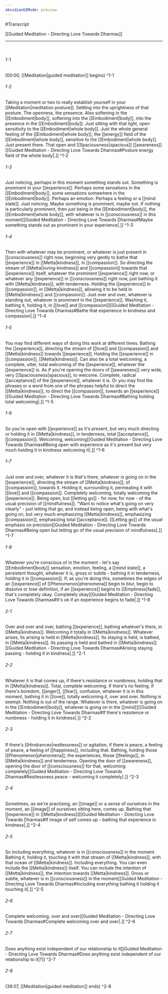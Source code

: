 ```yaml
---
obsidianUIMode: preview
---
```

#Transcript

[[Guided Meditation - Directing Love Towards Dharmas]]

---
<br/>

###### 1-1
(00:00, [[Meditation|guided meditation]] begins) ^1-1
###### 1-2
Taking a moment or two to really establish yourself in your [[Meditation|meditation posture]]. Settling into the uprightness of that posture. The openness, the presence. Also softening in the [[Embodiment|body]], softening into the [[Embodiment|body]], into the presence in the [[Embodiment|body]]. Just sitting with that light, open sensitivity to the [[Embodiment|whole body]]. Just the whole general feeling of the [[Embodiment|whole body]], the [[energy]] field of the [[Embodiment|whole body]], sensitive to the [[Embodiment|whole body]]. Just present there. That open and [[Spaciousness|spacious]] [[awareness]][[Guided Meditation - Directing Love Towards Dharmas#Posture energy field of the whole body|.]] ^1-2
###### 1-3
Just noticing, perhaps in this moment something stands out. Something is prominent in your [[experience]]. Perhaps some sensations in the [[Embodiment|body]], some sensations somewhere in the [[Embodiment|body]]. Perhaps an emotion. Perhaps a feeling or a [[mind state]]. Just noticing. Maybe something is prominent, maybe not. If nothing is particularly prominent, then just being in the [[Embodiment|body]], the [[Embodiment|whole body]], with whatever is in [[consciousness]] in this moment[[Guided Meditation - Directing Love Towards Dharmas#Maybe something stands out as prominent in your experience|.]] ^1-3
###### 1-4
Then with whatever may be prominent, or whatever is just present in [[consciousness]] right now, beginning very gently to bathe that [[experience]] in [[Metta|kindness]], in [[compassion]]. So directing the stream of [[Metta|loving-kindness]] and [[compassion]] towards that [[experience]] itself, whatever the prominent [[experience]] right now, or whatever any [[experience]] in [[consciousness]] right now, just bathing it with [[Metta|kindness]], with tenderness. Holding the [[experience]] in [[compassion]], in [[Metta|kindness]], allowing it to be held in [[Metta|kindness]] and [[compassion]]. Just over and over, whatever is standing out, whatever is prominent in the [[experience]]. Washing it, bathing it, holding it, in [[love]] and [[compassion]][[Guided Meditation - Directing Love Towards Dharmas#Bathe that experience in kindness and compassion|.]] ^1-4
###### 1-5
You may find different ways of doing this work at different times. Bathing the [[experience]], directing the stream of [[love]] and [[compassion]] and [[Metta|kindness]] towards [[experience]]. Holding the [[experience]] in [[compassion]], [[Metta|kindness]]. Can also be a total welcoming, a complete, utter, total welcoming of the [[experience]], whatever the [[experience]] is. As if you're opening the doors of [[awareness]] very wide, very [[Spaciousness|spacious]], to welcome. Complete, radical [[acceptance]] of the [[experience]], whatever it is. Or you may find the phrases or a word from one of the phrases helpful to direct the [[Metta|kindness]], to direct the [[compassion]], towards an [[experience]][[Guided Meditation - Directing Love Towards Dharmas#Bathing holding total welcoming|.]] ^1-5
###### 1-6
So you're open with [[experience]] as it's present, but very much directing or holding it in [[Metta|kindness]], in tenderness, total [[acceptance]], [[compassion]]. Welcoming, welcoming[[Guided Meditation - Directing Love Towards Dharmas#Being open with experience as it's present but very much holding it in kindness welcoming it|.]] ^1-6
###### 1-7
Just over and over, whatever it is that's there, whatever is going on in the [[experience]], directing the stream of [[Metta|kindness]], of [[compassion]], towards it. Holding it, surrounding it, permeating it with [[love]] and [[compassion]]. Completely welcoming, totally welcoming the [[experience]]. Being open, but [[letting go]] - for now, for now - of the usual precision of [[mindfulness]]. "Want to notice what's going on very clearly" - just letting that go, and instead being open, being with what's going on, but very much emphasizing [[Metta|kindness]], emphasizing [[compassion]], emphasizing total [[acceptance]]. [[Letting go]] of the usual emphasis on precision[[Guided Meditation - Directing Love Towards Dharmas#Being open but letting go of the usual precision of mindfulness|.]] ^1-7
###### 1-8
Whatever you're conscious of in the moment - let's say [[Embodiment|body]] sensation, emotion, feeling, a [[mind state]], a persistent thought, whatever it is, gross or subtle - bathing it in tenderness, holding it in [[compassion]]. If, as you're doing this, sometimes the edges of an [[experience]] of [[Phenomenon|phenomena]] begin to blur, begin to dissolve or lose definition, if an [[experience]] begins to [[Emptiness|fade]], that's completely okay. Completely okay[[Guided Meditation - Directing Love Towards Dharmas#It's ok if an experience begins to fade|.]] ^1-8
###### 2-1
Over and over and over, bathing [[experience]], bathing whatever's there, in [[Metta|kindness]]. Welcoming it totally in [[Metta|kindness]]. Whatever arises, its arising is held in [[Metta|kindness]]. Its staying is held, is bathed, in [[Metta|kindness]]. Its passing is held and bathed in [[Metta|kindness]][[Guided Meditation - Directing Love Towards Dharmas#Arising staying passing - holding it in kindness|.]] ^2-1
###### 2-2
Whatever it is that comes up, if there's resistance or numbness, holding that in [[Metta|kindness]]. Total, complete welcoming. If there's no feeling, if there's boredom, [[anger]], [[fear]], confusion, whatever it is in this moment, bathing it in [[love]], totally welcoming it, over and over. Nothing is exempt. Nothing is out of the range. Whatever is there, whatever is going on in the [[Embodiment|body]], whatever is going on in the [[mind]][[Guided Meditation - Directing Love Towards Dharmas#If there's resistence or numbness - holding it in kindness|.]] ^2-2
###### 2-3
If there's [[Hindrances|restlessness]] or agitation, if there is peace, a feeling of peace, a feeling of [[happiness]], including that. Bathing, holding those [[Phenomenon|phenomena]], the experiences, those [[feelings]], in [[Metta|kindness]] and tenderness. Opening the door of [[awareness]], opening the door of [[consciousness]] for that, welcoming completely[[Guided Meditation - Directing Love Towards Dharmas#Restlessness peace - welcoming it completely|.]] ^2-3
###### 2-4
Sometimes, as we're practising, an [[image]] or a sense of ourselves in the moment, an [[image]] of ourselves sitting here, comes up. Bathing that [[experience]] in [[Metta|kindness]][[Guided Meditation - Directing Love Towards Dharmas#If image of self comes up - bathing that experience in kindness|.]] ^2-4
###### 2-5
So including everything, whatever is in [[consciousness]] in the moment. Bathing it, holding it, touching it with that stream of [[Metta|kindness]], with that ocean of [[Metta|kindness]]. Including everything. You can even include the [[Metta|kindness]] itself. You can include the intention of [[Metta|kindness]], the intention towards [[Metta|kindness]]. Gross or subtle, whatever is in [[consciousness]] in the moment[[Guided Meditation - Directing Love Towards Dharmas#Including everything bathing it holding it touching it|.]] ^2-5
###### 2-6
Complete welcoming, over and over[[Guided Meditation - Directing Love Towards Dharmas#Complete welcoming over and over|.]] ^2-6
###### 2-7
Does anything exist independent of our relationship to it[[Guided Meditation - Directing Love Towards Dharmas#Does anything exist independent of our relationship to it|?]] ^2-7
###### 2-8
(38:07, [[Meditation|guided meditation]] ends) ^2-8
